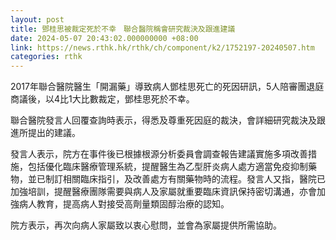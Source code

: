 ```yaml
---
layout: post
title: 鄧桂思被裁定死於不幸　聯合醫院稱會研究裁決及跟進建議
date: 2024-05-07 20:43:02.000000000 +08:00
link: https://news.rthk.hk/rthk/ch/component/k2/1752197-20240507.htm
categories: rthk
---
```


2017年聯合醫院醫生「開漏藥」導致病人鄧桂思死亡的死因研訊，5人陪審團退庭商議後，以4比1大比數裁定，鄧桂思死於不幸。

聯合醫院發言人回覆查詢時表示，得悉及尊重死因庭的裁決，會詳細研究裁決及跟進所提出的建議。

發言人表示，院方在事件後已根據根源分析委員會調查報告建議實施多項改善措施，包括優化臨床醫療管理系統，提醒醫生為乙型肝炎病人處方適當免疫抑制藥物，並已制訂相關臨床指引，及改善處方有關藥物時的流程。發言人又指，醫院已加強培訓，提醒醫療團隊需要與病人及家屬就重要臨床資訊保持密切溝通，亦會加強病人教育，提高病人對接受高劑量類固醇治療的認知。

院方表示，再次向病人家屬致以衷心慰問，並會為家屬提供所需協助。
